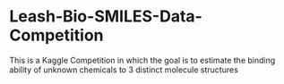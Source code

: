 # Leash-Bio-SMILES-Data-Competition
This is a Kaggle Competition in which the goal is to estimate the binding ability of unknown chemicals to 3 distinct molecule structures
